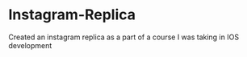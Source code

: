 # Instagram-Replica
Created an instagram replica as a part of a course I was taking in IOS development
